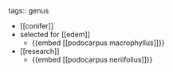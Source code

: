 tags:: genus

- [[conifer]]
- selected for [[edem]]
	- {{embed [[podocarpus macrophyllus]]}}
- [[research]]
	- {{embed [[podocarpus neriifolius]]}}